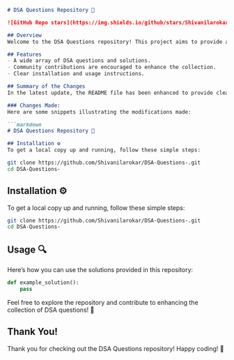 ```markdown
# DSA Questions Repository 🚀

![GitHub Repo stars](https://img.shields.io/github/stars/Shivanilarokar/DSA-Questions-?style=social) ![GitHub forks](https://img.shields.io/github/forks/Shivanilarokar/DSA-Questions-?style=social) ![GitHub issues](https://img.shields.io/github/issues/Shivanilarokar/DSA-Questions-)

## Overview
Welcome to the DSA Questions repository! This project aims to provide a comprehensive collection of Data Structures and Algorithms (DSA) questions along with their solutions. Whether you're preparing for interviews or enhancing your programming skills, this repository is a valuable resource.

## Features
- A wide array of DSA questions and solutions.
- Community contributions are encouraged to enhance the collection.
- Clear installation and usage instructions.

## Summary of the Changes
In the latest update, the README file has been enhanced to provide clearer information regarding installation, usage, and community contributions.

### Changes Made:
Here are some snippets illustrating the modifications made:

```markdown
# DSA Questions Repository 🚀
```

```markdown
## Installation ⚙️
To get a local copy up and running, follow these simple steps:
```

```bash
git clone https://github.com/Shivanilarokar/DSA-Questions-.git
cd DSA-Questions-
```

## Installation ⚙️
To get a local copy up and running, follow these simple steps:

```bash
git clone https://github.com/Shivanilarokar/DSA-Questions-.git
cd DSA-Questions-
```

## Usage 🔍
Here’s how you can use the solutions provided in this repository:

```python
def example_solution():
    pass
```

Feel free to explore the repository and contribute to enhancing the collection of DSA questions! 🚀

## Thank You!
Thank you for checking out the DSA Questions repository! Happy coding! 🎉
```